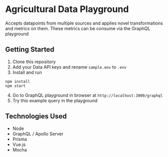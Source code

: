 # Agricultural Data Playground
Accepts datapoints from multiple sources and applies novel transformations and metrics on them. These metrics can be consume via the GraphQL playground

## Getting Started
1. Clone this repository
2. Add your Data API keys and rename `sample.env` to `.env`
3. Install and run
```
npm install
npm start
```
4. Go to GraphQL playground in browser at `http://localhost:3000/graphql`
5. Try this example query in the playground

## Technologies Used
- Node
- GraphQL / Apollo Server
- Prisma
- Vue.js
- Mocha

